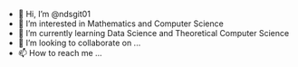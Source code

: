 - 👋 Hi, I’m @ndsgit01
- 👀 I’m interested in Mathematics and Computer Science
- 🌱 I’m currently learning Data Science and Theoretical Computer Science
- 💞️ I’m looking to collaborate on ...
- 📫 How to reach me ...

<!---
ndsgit01/ndsgit01 is a ✨ special ✨ repository because its `README.md` (this file) appears on your GitHub profile.
You can click the Preview link to take a look at your changes.
--->
